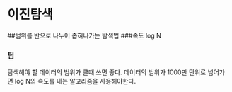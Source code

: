 # 이진탐색

##범위를 반으로 나누어 좁혀나가는 탐색법
###속도
log N
### 팁 
탐색해야 할 데이터의 범위가 클때 쓰면 좋다.
데이터의 범위가 1000만 단위로 넘어가면 
log N의 속도를 내는 알고리즘을 사용해야한다.